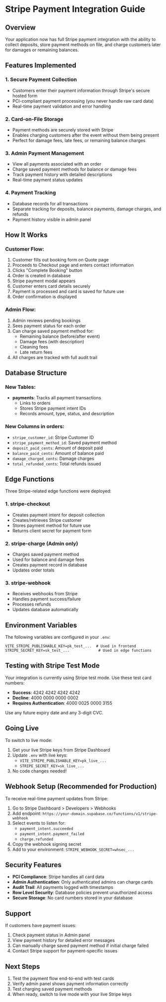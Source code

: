# Stripe Payment Integration Guide

## Overview

Your application now has full Stripe payment integration with the ability to collect deposits, store payment methods on file, and charge customers later for damages or remaining balances.

## Features Implemented

### 1. **Secure Payment Collection**
- Customers enter their payment information through Stripe's secure hosted form
- PCI-compliant payment processing (you never handle raw card data)
- Real-time payment validation and error handling

### 2. **Card-on-File Storage**
- Payment methods are securely stored with Stripe
- Enables charging customers after the event without them being present
- Perfect for damage fees, late fees, or remaining balance charges

### 3. **Admin Payment Management**
- View all payments associated with an order
- Charge saved payment methods for balance or damage fees
- Track payment history with detailed descriptions
- Real-time payment status updates

### 4. **Payment Tracking**
- Database records for all transactions
- Separate tracking for deposits, balance payments, damage charges, and refunds
- Payment history visible in admin panel

## How It Works

### Customer Flow:

1. Customer fills out booking form on Quote page
2. Proceeds to Checkout page and enters contact information
3. Clicks "Complete Booking" button
4. Order is created in database
5. Stripe payment modal appears
6. Customer enters card details securely
7. Payment is processed and card is saved for future use
8. Order confirmation is displayed

### Admin Flow:

1. Admin reviews pending bookings
2. Sees payment status for each order
3. Can charge saved payment method for:
   - Remaining balance (before/after event)
   - Damage fees (with description)
   - Cleaning fees
   - Late return fees
4. All charges are tracked with full audit trail

## Database Structure

### New Tables:
- **payments**: Tracks all payment transactions
  - Links to orders
  - Stores Stripe payment intent IDs
  - Records amount, type, status, and description

### New Columns in orders:
- `stripe_customer_id`: Stripe Customer ID
- `stripe_payment_method_id`: Saved payment method
- `deposit_paid_cents`: Amount of deposit paid
- `balance_paid_cents`: Amount of balance paid
- `damage_charged_cents`: Damage charges
- `total_refunded_cents`: Total refunds issued

## Edge Functions

Three Stripe-related edge functions were deployed:

### 1. **stripe-checkout**
- Creates payment intent for deposit collection
- Creates/retrieves Stripe customer
- Stores payment method for future use
- Returns client secret for payment form

### 2. **stripe-charge** (Admin only)
- Charges saved payment method
- Used for balance and damage fees
- Creates payment record in database
- Updates order totals

### 3. **stripe-webhook**
- Receives webhooks from Stripe
- Handles payment success/failure
- Processes refunds
- Updates database automatically

## Environment Variables

The following variables are configured in your `.env`:

```
VITE_STRIPE_PUBLISHABLE_KEY=pk_test_...  # Used in frontend
STRIPE_SECRET_KEY=sk_test_...             # Used in edge functions
```

## Testing with Stripe Test Mode

Your integration is currently using Stripe test mode. Use these test card numbers:

- **Success**: 4242 4242 4242 4242
- **Decline**: 4000 0000 0000 0002
- **Requires Authentication**: 4000 0025 0000 3155

Use any future expiry date and any 3-digit CVC.

## Going Live

To switch to live mode:

1. Get your live Stripe keys from Stripe Dashboard
2. Update `.env` with live keys:
   - `VITE_STRIPE_PUBLISHABLE_KEY=pk_live_...`
   - `STRIPE_SECRET_KEY=sk_live_...`
3. No code changes needed!

## Webhook Setup (Recommended for Production)

To receive real-time payment updates from Stripe:

1. Go to Stripe Dashboard > Developers > Webhooks
2. Add endpoint: `https://your-domain.supabase.co/functions/v1/stripe-webhook`
3. Select events to listen for:
   - `payment_intent.succeeded`
   - `payment_intent.payment_failed`
   - `charge.refunded`
4. Copy the webhook signing secret
5. Add to your environment: `STRIPE_WEBHOOK_SECRET=whsec_...`

## Security Features

- **PCI Compliance**: Stripe handles all card data
- **Admin Authentication**: Only authenticated admins can charge cards
- **Audit Trail**: All payments logged with timestamps
- **Row Level Security**: Database policies prevent unauthorized access
- **Secure Storage**: No card numbers stored in your database

## Support

If customers have payment issues:
1. Check payment status in Admin panel
2. View payment history for detailed error messages
3. Can manually charge saved payment method if initial charge failed
4. Contact Stripe support for payment-specific issues

## Next Steps

1. Test the payment flow end-to-end with test cards
2. Verify admin panel shows payment information correctly
3. Test charging saved payment methods
4. When ready, switch to live mode with your live Stripe keys
